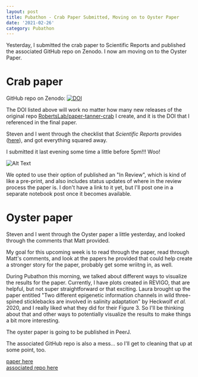 ```yaml
---
layout: post
title: Pubathon - Crab Paper Submitted, Moving on to Oyster Paper
date: '2021-02-26'
category: Pubathon
---
```

Yesterday, I submitted the crab paper to Scientific Reports and published the associated GitHub repo on Zenodo. I now am moving on to the Oyster Paper. 

# Crab paper
GitHub repo on Zenodo: [![DOI](https://zenodo.org/badge/DOI/10.5281/zenodo.4563060.svg)](https://doi.org/10.5281/zenodo.4563060)    

The DOI listed above will work no matter how many new releases of the original repo [RobertsLab/paper-tanner-crab](https://github.com/RobertsLab/paper-tanner-crab) I create, and it is the DOI that I referenced in the final paper.

Steven and I went through the checklist that _Scientific Reports_ provides ([here](https://www.nature.com/documents/srep-checklist-for-initial-submissions.pdf)), and got everything squared away.

I submitted it last evening some time a little before 5pm!!! Woo! 

![Alt Text](https://media.giphy.com/media/IwAZ6dvvvaTtdI8SD5/giphy.gif)

We opted to use their option of published an "In Review", which is kind of like a pre-print, and also includes status updates of where in the review process the paper is. I don't have a link to it yet, but I'll post one in a separate notebook post once it becomes available. 

# Oyster paper
Steven and I went through the Oyster paper a little yesterday, and looked through the comments that Matt provided. 

My goal for this upcoming week is to read through the paper, read through Matt's comments, and look at the papers he provided that could help create a stronger story for the paper, probably get some wriitng in, as well.

During Pubathon this morning, we talked about different ways to visualize the results for the paper. Currently, I have plots created in REVIGO, that are helpful, but not super straightforward or that exciting. Laura brought up the paper entitled "Two different epigenetic information channels in wild three-spined sticklebacks are involved in salinity adaptation" by Heckwolf _et al._ 2020, and I really liked what they did for their Figure 3. So I'll be thinking about that and other ways to potentially visualize the results to make things a bit more interesting. 

The oyster paper is going to be published in PeerJ.

The associated GitHub repo is also a mess... so I'll get to cleaning that up at some point, too. 

[paper here](https://docs.google.com/document/d/1OaYNzlOJr5QibCYt8--GMNGvXlzHPR9_daCkNUVkj-U/edit#)       
[associated repo here](https://github.com/grace-ac/paper-pacific.oyster-larvae)     

